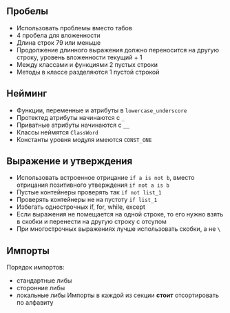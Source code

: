 ## Пробелы
- Использовать проблемы вместо табов
- 4 пробела для вложенности
- Длина строк 79 или меньше
- Продолжение длинного выражения должно переносится на другую строку, уровень вложенности текущий + 1
- Между классами и функциями 2 пустых строки
- Методы в классе разделяются 1 пустой строкой
## Нейминг
- Функции, переменные и атрибуты в `lowercase_underscore`
- Протектед атрибуты начинаются с `_`
- Приватные атрибуты начинаются с `__`
- Классы неймятся `ClassWord`
- Константы уровня модуля имеются `CONST_ONE`
## Выражение и утверждения
- Использовать встроенное отрицание `if a is not b`, вместо отрицания позитивного утверждения `if not a is b`
- Пустые контейнеры проверять так `if not list_1`
- Проверять контейнеры не на пустоту `if list_1`
- Избегать однострочных if, for, while, except
- Если выражения не помещается на одной строке, то его нужно взять в скобки и перенести на другую строку с отсупом
- При многострочных выражениях лучше использовать скобки, а не `\`
## Импорты
Порядок импортов:
- стандартные либы
- сторонние либы
- локальные либы
Импорты в каждой из секции **стоит** отсортировать по алфавиту